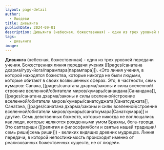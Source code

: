 ```yaml
---
layout: page-detail
author:
  - Яшодеви
title: дивьянга
publishDate: 2024-09-01
description: Дивьянга (небесная, божественная) - один из трех уровней передачи учения. Божественная линия передачи учения (парампара).
tags:
  - дивьянга
image:
---
```

**Дивьянга** (небесная, божественная) - один из трех уровней передачи учения. Божественная линия передачи учения ([[pages/санатана дхарма/гуру-йога/парампара|парампара]]).
 «Это линия учения, в которой находятся божества, которые никогда не были людьми, которые обитают в своих возвышенных сферах. Это, в частности, семь кумаров: Санака, [[pages/санатана дхарма/законы и силы вселенной/строение вселенной/обитатели миров/кумары/санандана|Санандана]], [[pages/санатана дхарма/законы и силы вселенной/строение вселенной/обитатели миров/кумары/санатсуджата|Санатсуджата]], Санатана, [[pages/санатана дхарма/законы и силы вселенной/строение вселенной/обитатели миров/кумары/санаткумара|Санаткумара]] и другие. Семь девственных божеств, которые никогда не воплощались как люди, которые являются рожденными умом Брахмы, бога-творца. Это саптариши ([[религия и философия/боги и святые нашей традиции/семь риши|семь риши]]) - великих видящих древних мудрецов. Линия передачи, в которой непостижимость происходит именно от реализованных божественных существ, не от людей».

